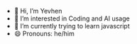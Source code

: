 - 👋 Hi, I’m Yevhen
- 👀 I’m interested in Coding and AI usage
- 🌱 I’m currently trying to learn javascript
- 😄 Pronouns: he/him
<!---
L2MYXA/L2MYXA is a ✨ special ✨ repository because its `README.md` (this file) appears on your GitHub profile.
You can click the Preview link to take a look at your changes.
--->
